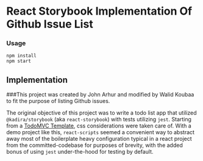 # React Storybook Implementation Of Github Issue List

### Usage
```
npm install
npm start
```

## Implementation

###This project was created by John Arhur and modified by Walid Koubaa to fit the purpose of listing Github issues.

The original objective of this project was to write a todo list app that utilized `@kadira/storybook` (aka `react-storybook`) with tests utilizing `jest`. Starting from a [TodoMVC Template](https://github.com/tastejs/todomvc-app-template), css considerations were taken care of. With a demo project like this, `react-scripts` seemed a convenient way to abstract away most of the boilerplate heavy configuration typical in a react project from the committed-codebase for purposes of brevity, with the added bonus of using `jest` under-the-hood for testing by default.
